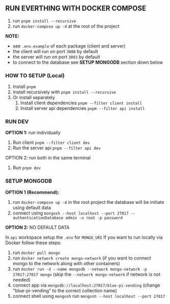 ## RUN EVERTHING WITH DOCKER COMPOSE

1. run `pnpm install --recursive`
2. run `docker-compose up -d` at the root of the project

**NOTE:**

- see `.env.example` of each package (client and server)
- the client will run on port `3000` by default
- the server will run on port `3003` by default
- to connect to the database see **SETUP MONGODB** section down below

### HOW TO SETUP (Local)

1. Install `pnpm`
2. Install recursively with `pnpm install --recursive`
3. Or install separately
   1. Install client dependencies `pnpm --filter client install`
   2. Install server api dependencies `pnpm --filter api install`

### RUN DEV

**OPTION 1:** run individually

1. Run client `pnpm --filter client dev`
2. Run the server api `pnpm --filter api dev`

OPTION 2: run both in the same terminal

1. Run `pnpm dev`

### SETUP MONGODB

**OPTION 1 (Recommend):**

1. run `docker-compose up -d` in the root project the database will be initiate using default data
2. connect using `mongosh --host localhost --port 27017 --authenticationDatabase admin -u root -p password`

**OPTION 2:** NO DEFAULT DATA

In `api` workspace setup the `.env` for `MONGO_URI` If you want to run locally via Docker follow these steps:

1. run `docker pull mongo`
2. run `docker network create mongo-network` (if you want to connect mongo to the network along with other containers)
3. run `docker run -d --name mongodb --network mongo-network -p 27017:27017 mongo` (skip the `--network mongo-network` if network is not needed)
4. connect app via `mongodb://localhost:27017/blue-pi-vending` (change "blue-pi-vending" to the correct collection name)
5. connect shell using `mongosh` run `mongosh --host localhost --port 27017`
